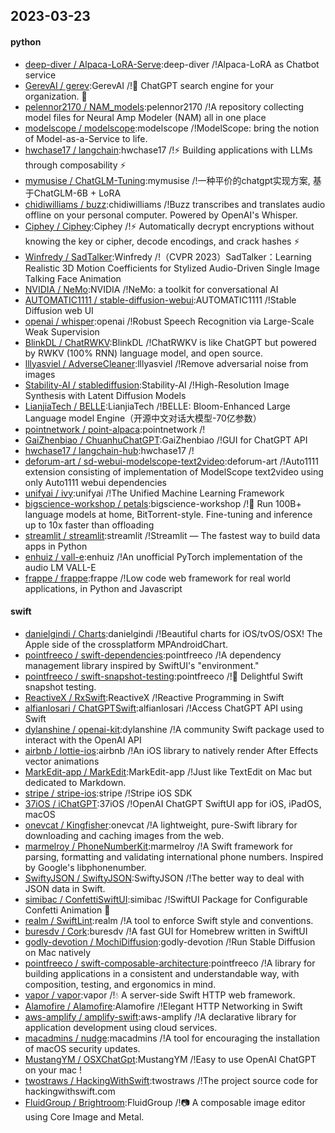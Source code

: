 ## 2023-03-23

#### python
* [deep-diver / Alpaca-LoRA-Serve](https://github.com/deep-diver/Alpaca-LoRA-Serve):deep-diver /!Alpaca-LoRA as Chatbot service
* [GerevAI / gerev](https://github.com/GerevAI/gerev):GerevAI /!🧠
ChatGPT search engine for your organization.
🔎
* [pelennor2170 / NAM_models](https://github.com/pelennor2170/NAM_models):pelennor2170 /!A repository collecting model files for Neural Amp Modeler (NAM) all in one place
* [modelscope / modelscope](https://github.com/modelscope/modelscope):modelscope /!ModelScope: bring the notion of Model-as-a-Service to life.
* [hwchase17 / langchain](https://github.com/hwchase17/langchain):hwchase17 /!⚡
Building applications with LLMs through composability
⚡
* [mymusise / ChatGLM-Tuning](https://github.com/mymusise/ChatGLM-Tuning):mymusise /!一种平价的chatgpt实现方案, 基于ChatGLM-6B + LoRA
* [chidiwilliams / buzz](https://github.com/chidiwilliams/buzz):chidiwilliams /!Buzz transcribes and translates audio offline on your personal computer. Powered by OpenAI's Whisper.
* [Ciphey / Ciphey](https://github.com/Ciphey/Ciphey):Ciphey /!⚡
Automatically decrypt encryptions without knowing the key or cipher, decode encodings, and crack hashes
⚡
* [Winfredy / SadTalker](https://github.com/Winfredy/SadTalker):Winfredy /!（CVPR 2023）SadTalker：Learning Realistic 3D Motion Coefficients for Stylized Audio-Driven Single Image Talking Face Animation
* [NVIDIA / NeMo](https://github.com/NVIDIA/NeMo):NVIDIA /!NeMo: a toolkit for conversational AI
* [AUTOMATIC1111 / stable-diffusion-webui](https://github.com/AUTOMATIC1111/stable-diffusion-webui):AUTOMATIC1111 /!Stable Diffusion web UI
* [openai / whisper](https://github.com/openai/whisper):openai /!Robust Speech Recognition via Large-Scale Weak Supervision
* [BlinkDL / ChatRWKV](https://github.com/BlinkDL/ChatRWKV):BlinkDL /!ChatRWKV is like ChatGPT but powered by RWKV (100% RNN) language model, and open source.
* [lllyasviel / AdverseCleaner](https://github.com/lllyasviel/AdverseCleaner):lllyasviel /!Remove adversarial noise from images
* [Stability-AI / stablediffusion](https://github.com/Stability-AI/stablediffusion):Stability-AI /!High-Resolution Image Synthesis with Latent Diffusion Models
* [LianjiaTech / BELLE](https://github.com/LianjiaTech/BELLE):LianjiaTech /!BELLE: Bloom-Enhanced Large Language model Engine（开源中文对话大模型-70亿参数）
* [pointnetwork / point-alpaca](https://github.com/pointnetwork/point-alpaca):pointnetwork /!
* [GaiZhenbiao / ChuanhuChatGPT](https://github.com/GaiZhenbiao/ChuanhuChatGPT):GaiZhenbiao /!GUI for ChatGPT API
* [hwchase17 / langchain-hub](https://github.com/hwchase17/langchain-hub):hwchase17 /!
* [deforum-art / sd-webui-modelscope-text2video](https://github.com/deforum-art/sd-webui-modelscope-text2video):deforum-art /!Auto1111 extension consisting of implementation of ModelScope text2video using only Auto1111 webui dependencies
* [unifyai / ivy](https://github.com/unifyai/ivy):unifyai /!The Unified Machine Learning Framework
* [bigscience-workshop / petals](https://github.com/bigscience-workshop/petals):bigscience-workshop /!🌸
Run 100B+ language models at home, BitTorrent-style. Fine-tuning and inference up to 10x faster than offloading
* [streamlit / streamlit](https://github.com/streamlit/streamlit):streamlit /!Streamlit — The fastest way to build data apps in Python
* [enhuiz / vall-e](https://github.com/enhuiz/vall-e):enhuiz /!An unofficial PyTorch implementation of the audio LM VALL-E
* [frappe / frappe](https://github.com/frappe/frappe):frappe /!Low code web framework for real world applications, in Python and Javascript

#### swift
* [danielgindi / Charts](https://github.com/danielgindi/Charts):danielgindi /!Beautiful charts for iOS/tvOS/OSX! The Apple side of the crossplatform MPAndroidChart.
* [pointfreeco / swift-dependencies](https://github.com/pointfreeco/swift-dependencies):pointfreeco /!A dependency management library inspired by SwiftUI's "environment."
* [pointfreeco / swift-snapshot-testing](https://github.com/pointfreeco/swift-snapshot-testing):pointfreeco /!📸
Delightful Swift snapshot testing.
* [ReactiveX / RxSwift](https://github.com/ReactiveX/RxSwift):ReactiveX /!Reactive Programming in Swift
* [alfianlosari / ChatGPTSwift](https://github.com/alfianlosari/ChatGPTSwift):alfianlosari /!Access ChatGPT API using Swift
* [dylanshine / openai-kit](https://github.com/dylanshine/openai-kit):dylanshine /!A community Swift package used to interact with the OpenAI API
* [airbnb / lottie-ios](https://github.com/airbnb/lottie-ios):airbnb /!An iOS library to natively render After Effects vector animations
* [MarkEdit-app / MarkEdit](https://github.com/MarkEdit-app/MarkEdit):MarkEdit-app /!Just like TextEdit on Mac but dedicated to Markdown.
* [stripe / stripe-ios](https://github.com/stripe/stripe-ios):stripe /!Stripe iOS SDK
* [37iOS / iChatGPT](https://github.com/37iOS/iChatGPT):37iOS /!OpenAI ChatGPT SwiftUI app for iOS, iPadOS, macOS
* [onevcat / Kingfisher](https://github.com/onevcat/Kingfisher):onevcat /!A lightweight, pure-Swift library for downloading and caching images from the web.
* [marmelroy / PhoneNumberKit](https://github.com/marmelroy/PhoneNumberKit):marmelroy /!A Swift framework for parsing, formatting and validating international phone numbers. Inspired by Google's libphonenumber.
* [SwiftyJSON / SwiftyJSON](https://github.com/SwiftyJSON/SwiftyJSON):SwiftyJSON /!The better way to deal with JSON data in Swift.
* [simibac / ConfettiSwiftUI](https://github.com/simibac/ConfettiSwiftUI):simibac /!SwiftUI Package for Configurable Confetti Animation
🎉
* [realm / SwiftLint](https://github.com/realm/SwiftLint):realm /!A tool to enforce Swift style and conventions.
* [buresdv / Cork](https://github.com/buresdv/Cork):buresdv /!A fast GUI for Homebrew written in SwiftUI
* [godly-devotion / MochiDiffusion](https://github.com/godly-devotion/MochiDiffusion):godly-devotion /!Run Stable Diffusion on Mac natively
* [pointfreeco / swift-composable-architecture](https://github.com/pointfreeco/swift-composable-architecture):pointfreeco /!A library for building applications in a consistent and understandable way, with composition, testing, and ergonomics in mind.
* [vapor / vapor](https://github.com/vapor/vapor):vapor /!💧
A server-side Swift HTTP web framework.
* [Alamofire / Alamofire](https://github.com/Alamofire/Alamofire):Alamofire /!Elegant HTTP Networking in Swift
* [aws-amplify / amplify-swift](https://github.com/aws-amplify/amplify-swift):aws-amplify /!A declarative library for application development using cloud services.
* [macadmins / nudge](https://github.com/macadmins/nudge):macadmins /!A tool for encouraging the installation of macOS security updates.
* [MustangYM / OSXChatGpt](https://github.com/MustangYM/OSXChatGpt):MustangYM /!Easy to use OpenAI ChatGPT on your mac !
* [twostraws / HackingWithSwift](https://github.com/twostraws/HackingWithSwift):twostraws /!The project source code for hackingwithswift.com
* [FluidGroup / Brightroom](https://github.com/FluidGroup/Brightroom):FluidGroup /!📷
A composable image editor using Core Image and Metal.
